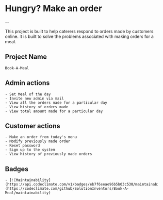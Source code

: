 # Hungry? Make an order

--

This project is built to help caterers respond to orders made by customers online. 
It is built to solve the problems associated with making orders for a meal. 	
## Project Name
    Book-A-Meal

## Admin actions
    - Set Meal of the day
    - Invite new admin via mail
    - View all the orders made for a particular day
    - View history of orders made
    - View total amount made for a particular day

## Customer actions
    - Make an order from today's menu
    - Modify previously made order
    - Reset password
    - Sign up to the system
    - View history of previously made orders

## Badges

    - [![Maintainability](https://api.codeclimate.com/v1/badges/eb7f6eeae96b5b03c530/maintainability)](https://codeclimate.com/github/SolutionInventors/Book-A-Meal/maintainability)
   